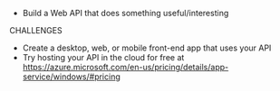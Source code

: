 * Build a Web API that does something useful/interesting

CHALLENGES
* Create a desktop, web, or mobile front-end app that uses your API
* Try hosting your API in the cloud for free at https://azure.microsoft.com/en-us/pricing/details/app-service/windows/#pricing
